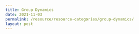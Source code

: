 ```yaml
---
title: Group Dynamics
date: 2021-11-03
permalink: /resource/resource-categories/group-dynamics/
layout: post
---
```

